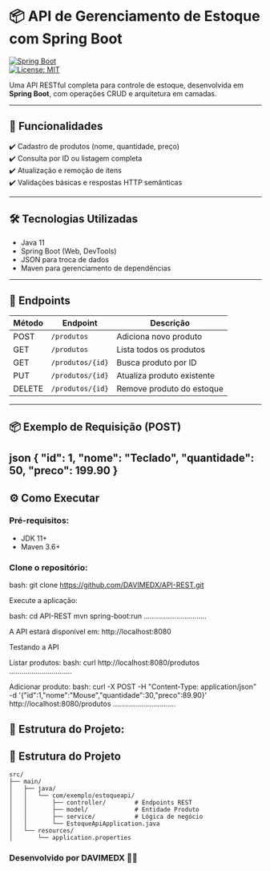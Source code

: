 # 📦 API de Gerenciamento de Estoque com Spring Boot

[![Spring Boot](https://img.shields.io/badge/Spring_Boot-2.7.5-green)](https://spring.io/projects/spring-boot)  
[![License: MIT](https://img.shields.io/badge/License-MIT-blue)](LICENSE)

Uma API RESTful completa para controle de estoque, desenvolvida em **Spring Boot**, com operações CRUD e arquitetura em camadas.

---

## 🚀 Funcionalidades

✔️ Cadastro de produtos (nome, quantidade, preço)  
✔️ Consulta por ID ou listagem completa  
✔️ Atualização e remoção de itens  
✔️ Validações básicas e respostas HTTP semânticas  

---

## 🛠 Tecnologias Utilizadas

- Java 11  
- Spring Boot (Web, DevTools)  
- JSON para troca de dados  
- Maven para gerenciamento de dependências  

---

## 🔌 Endpoints

| Método | Endpoint           | Descrição                     |
|--------|--------------------|-------------------------------|
| POST   | `/produtos`        | Adiciona novo produto         |
| GET    | `/produtos`        | Lista todos os produtos       |
| GET    | `/produtos/{id}`   | Busca produto por ID          |
| PUT    | `/produtos/{id}`   | Atualiza produto existente    |
| DELETE | `/produtos/{id}`   | Remove produto do estoque     |

---

## 📦 Exemplo de Requisição (POST)

json
{
  "id": 1,
  "nome": "Teclado",
  "quantidade": 50,
  "preco": 199.90
}
---

## ⚙️ Como Executar

### Pré-requisitos:

- JDK 11+
- Maven 3.6+

### Clone o repositório:

bash:
git clone https://github.com/DAVIMEDX/API-REST.git

Execute a aplicação:

bash:
cd API-REST
mvn spring-boot:run
...............................

A API estará disponível em: http://localhost:8080

Testando a API

Listar produtos:
bash:
curl http://localhost:8080/produtos
...............................

Adicionar produto:
bash:
curl -X POST -H "Content-Type: application/json" \
-d '{"id":1,"nome":"Mouse","quantidade":30,"preco":89.90}' \
http://localhost:8080/produtos
...............................

## 📂 Estrutura do Projeto:
## 📂 Estrutura do Projeto

```text
src/
├── main/
│   ├── java/
│   │   └── com/exemplo/estoqueapi/
│   │       ├── controller/        # Endpoints REST
│   │       ├── model/             # Entidade Produto
│   │       ├── service/           # Lógica de negócio
│   │       └── EstoqueApiApplication.java
│   └── resources/
│       └── application.properties

```
### Desenvolvido por DAVIMEDX 👨‍💻

